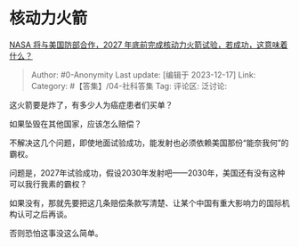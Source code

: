 # 核动力火箭
[NASA 将与美国防部合作，2027 年底前完成核动力火箭试验，若成功，这意味着什么？](https://www.zhihu.com/question/580562514/answer/3328766430)
> Author: #0-Anonymity
> Last update: [编辑于 2023-12-17]
> Link:
> Category: #【答集】/04-社科答集 
> Tag:
> 评论区:
> 泛讨论:

这火箭要是炸了，有多少人为癌症患者们买单？

如果坠毁在其他国家，应该怎么赔偿？

不解决这几个问题，即使地面试验成功，能发射也必须依赖美国那份“能奈我何”的霸权。

问题是，2027年试验成功，假设2030年发射吧——2030年，美国还有没有这种可以我行我素的霸权？

如果没有，那就先要把这几条赔偿条款写清楚、让某个中国有重大影响力的国际机构认可之后再谈。

否则恐怕这事没这么简单。
